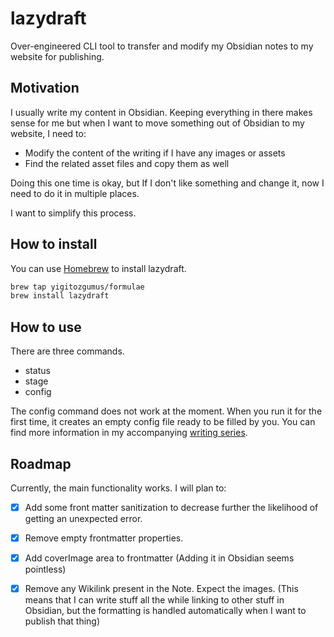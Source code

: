 # lazydraft

Over-engineered CLI tool to transfer and modify my Obsidian notes to my website for publishing.

## Motivation

I usually write my content in Obsidian. Keeping everything in there makes sense for me but when I want to move something out of Obsidian to my website, I need to:

- Modify the content of the writing if I have any images or assets
- Find the related asset files and copy them as well

Doing this one time is okay, but If I don't like something and change it, now I need to do it in multiple places.

I want to simplify this process.

## How to install

You can use [Homebrew](https://brew.sh) to install lazydraft.

```bash
brew tap yigitozgumus/formulae
brew install lazydraft
```

## How to use

There are three commands.

- status
- stage
- config

The config command does not work at the moment. When you run it for the first time, it creates an empty config file ready to be filled by you. You can find more information in my accompanying [writing series](https://www.yigitozgumus.com/series/building-a-cli-in-rust/).

## Roadmap

Currently, the main functionality works. I will plan to:

- [x] Add some front matter sanitization to decrease further the likelihood of getting an unexpected error.
- [x] Remove empty frontmatter properties.
- [x] Add coverImage area to frontmatter (Adding it in Obsidian seems pointless)
- [x] Remove any Wikilink present in the Note. Expect the images. (This means that I can write stuff all the while linking to other stuff in Obsidian, but the formatting is handled automatically when I want to publish that thing)

